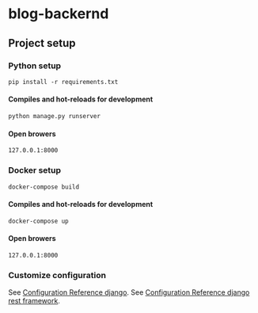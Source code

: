 # blog-backernd

## Project setup

### Python setup
```
pip install -r requirements.txt
```

#### Compiles and hot-reloads for development
```
python manage.py runserver
```

#### Open browers 
```
127.0.0.1:8000
```

### Docker setup
```
docker-compose build
```
#### Compiles and hot-reloads for development
```
docker-compose up
```
#### Open browers  
```
127.0.0.1:8000
```

### Customize configuration
See [Configuration Reference django](https://www.djangoproject.com/).
See [Configuration Reference django rest framework](https://www.django-rest-framework.org/).
